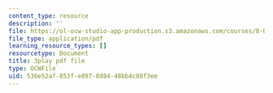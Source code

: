 ```yaml
---
content_type: resource
description: ''
file: https://ol-ocw-studio-app-production.s3.amazonaws.com/courses/8-01sc-classical-mechanics-fall-2016/536e52af853fe8978d8448bb4c88f3ee_B6a9FaYI730.pdf
file_type: application/pdf
learning_resource_types: []
resourcetype: Document
title: 3play pdf file
type: OCWFile
uid: 536e52af-853f-e897-8d84-48bb4c88f3ee
---
```

